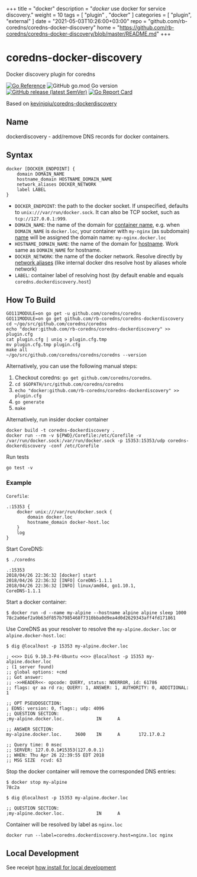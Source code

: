 +++
title = "docker"
description = "*docker* use docker for service discovery."
weight = 10
tags = [  "plugin" , "docker" ]
categories = [ "plugin", "external" ]
date = "2021-05-03T10:26:00+03:00"
repo = "github.com/rb-coredns/coredns-docker-discovery"
home = "https://github.com/rb-coredns/coredns-docker-discovery/blob/master/README.md"
+++

# coredns-docker-discovery

Docker discovery plugin for coredns

[![Go Reference](https://pkg.go.dev/badge/github.com/rb-coredns/coredns-docker-discovery.svg)](https://pkg.go.dev/github.com/rb-coredns/coredns-docker-discovery) 
![GitHub go.mod Go version](https://img.shields.io/github/go-mod/go-version/rb-coredns/coredns-docker-discovery?style=flat-square) 
[![GitHub release (latest SemVer)](https://img.shields.io/github/v/release/rb-coredns/coredns-docker-discovery?style=flat-square)](https://github.com/rb-coredns/coredns-docker-discovery/releases) 
[![Go Report Card](https://goreportcard.com/badge/github.com/rb-coredns/coredns-docker-discovery)](https://goreportcard.com/report/github.com/rb-coredns/coredns-docker-discovery)

Based on [kevinjqiu/coredns-dockerdiscovery](https://github.com/kevinjqiu/coredns-dockerdiscovery)

## Name

dockerdiscovery - add/remove DNS records for docker containers.

## Syntax

```
docker [DOCKER_ENDPOINT] {
    domain DOMAIN_NAME
    hostname_domain HOSTNAME_DOMAIN_NAME
    network_aliases DOCKER_NETWORK
    label LABEL
}
```

* `DOCKER_ENDPOINT`: the path to the docker socket. If unspecified, defaults to `unix:///var/run/docker.sock`. It can also be TCP socket, such as `tcp://127.0.0.1:999`.
* `DOMAIN_NAME`: the name of the domain for [container name](https://docs.docker.com/engine/reference/run/#name---name), e.g. when `DOMAIN_NAME` is `docker.loc`, your container with `my-nginx` (as subdomain) [name](https://docs.docker.com/engine/reference/run/#name---name) will be assigned the domain name: `my-nginx.docker.loc`
* `HOSTNAME_DOMAIN_NAME`: the name of the domain for [hostname](https://docs.docker.com/config/containers/container-networking/#ip-address-and-hostname). Work same as `DOMAIN_NAME` for hostname.
* `DOCKER_NETWORK`: the name of the docker network. Resolve directly by [network aliases](https://docs.docker.com/v17.09/engine/userguide/networking/configure-dns) (like internal docker dns resolve host by aliases whole network)
* `LABEL`: container label of resolving host (by default enable and equals ```coredns.dockerdiscovery.host```)

## How To Build

```
GO111MODULE=on go get -u github.com/coredns/coredns
GO111MODULE=on go get github.com/rb-coredns/coredns-dockerdiscovery
cd ~/go/src/github.com/coredns/coredns
echo "docker:github.com/rb-coredns/coredns-dockerdiscovery" >> plugin.cfg
cat plugin.cfg | uniq > plugin.cfg.tmp
mv plugin.cfg.tmp plugin.cfg
make all
~/go/src/github.com/coredns/coredns/coredns --version
```

Alternatively, you can use the following manual steps:

1. Checkout coredns:  `go get github.com/coredns/coredns`.
2. `cd $GOPATH/src/github.com/coredns/coredns`
3. `echo "docker:github.com/rb-coredns/coredns-dockerdiscovery" >> plugin.cfg`
4. `go generate`
5. `make`

Alternatively, run insider docker container

```
docker build -t coredns-dockerdiscovery .
docker run --rm -v ${PWD}/Corefile:/etc/Corefile -v /var/run/docker.sock:/var/run/docker.sock -p 15353:15353/udp coredns-dockerdiscovery -conf /etc/Corefile
```

Run tests

```
go test -v
```

### Example


`Corefile`:

```
.:15353 {
    docker unix:///var/run/docker.sock {
        domain docker.loc
        hostname_domain docker-host.loc
    }
    log
}
```

Start CoreDNS:

```
$ ./coredns

.:15353
2018/04/26 22:36:32 [docker] start
2018/04/26 22:36:32 [INFO] CoreDNS-1.1.1
2018/04/26 22:36:32 [INFO] linux/amd64, go1.10.1,
CoreDNS-1.1.1
```

Start a docker container:

```
$ docker run -d --name my-alpine --hostname alpine alpine sleep 1000
78c2a06ef2a9b63df857b7985468f7310bba0d9ea4d0d2629343aff4fd171861
```

Use CoreDNS as your resolver to resolve the `my-alpine.docker.loc` or `alpine.docker-host.loc`:

```
$ dig @localhost -p 15353 my-alpine.docker.loc

; <<>> DiG 9.10.3-P4-Ubuntu <<>> @localhost -p 15353 my-alpine.docker.loc
; (1 server found)
;; global options: +cmd
;; Got answer:
;; ->>HEADER<<- opcode: QUERY, status: NOERROR, id: 61786
;; flags: qr aa rd ra; QUERY: 1, ANSWER: 1, AUTHORITY: 0, ADDITIONAL: 1

;; OPT PSEUDOSECTION:
; EDNS: version: 0, flags:; udp: 4096
;; QUESTION SECTION:
;my-alpine.docker.loc.            IN      A

;; ANSWER SECTION:
my-alpine.docker.loc.     3600    IN      A       172.17.0.2

;; Query time: 0 msec
;; SERVER: 127.0.0.1#15353(127.0.0.1)
;; WHEN: Thu Apr 26 22:39:55 EDT 2018
;; MSG SIZE  rcvd: 63
```

Stop the docker container will remove the corresponded DNS entries:

```
$ docker stop my-alpine
78c2a

$ dig @localhost -p 15353 my-alpine.docker.loc

;; QUESTION SECTION:
;my-alpine.docker.loc.            IN      A
```

Container will be resolved by label as ```nginx.loc```

```
docker run --label=coredns.dockerdiscovery.host=nginx.loc nginx
```

## Local Development

See receipt [how install for local development](setup.md)